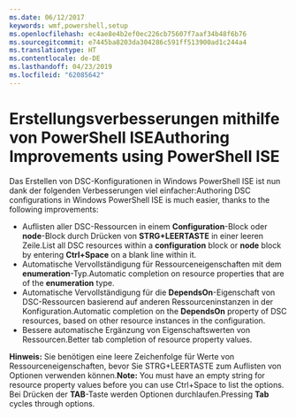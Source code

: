 ```yaml
---
ms.date: 06/12/2017
keywords: wmf,powershell,setup
ms.openlocfilehash: ec4ae8e4b2ef0ec226cb75607f7aaf34b48f6b76
ms.sourcegitcommit: e7445ba8203da304286c591ff513900ad1c244a4
ms.translationtype: HT
ms.contentlocale: de-DE
ms.lasthandoff: 04/23/2019
ms.locfileid: "62085642"
---
```

# <a name="authoring-improvements-using-powershell-ise"></a><span data-ttu-id="11f18-102">Erstellungsverbesserungen mithilfe von PowerShell ISE</span><span class="sxs-lookup"><span data-stu-id="11f18-102">Authoring Improvements using PowerShell ISE</span></span>

<span data-ttu-id="11f18-103">Das Erstellen von DSC-Konfigurationen in Windows PowerShell ISE ist nun dank der folgenden Verbesserungen viel einfacher:</span><span class="sxs-lookup"><span data-stu-id="11f18-103">Authoring DSC configurations in Windows PowerShell ISE is much easier, thanks to the following improvements:</span></span>

- <span data-ttu-id="11f18-104">Auflisten aller DSC-Ressourcen in einem **Configuration**-Block oder **node**-Block durch Drücken von **STRG+LEERTASTE** in einer leeren Zeile.</span><span class="sxs-lookup"><span data-stu-id="11f18-104">List all DSC resources within a **configuration** block or **node** block by entering **Ctrl+Space** on a blank line within it.</span></span>
- <span data-ttu-id="11f18-105">Automatische Vervollständigung für Ressourceneigenschaften mit dem **enumeration**-Typ.</span><span class="sxs-lookup"><span data-stu-id="11f18-105">Automatic completion on resource properties that are of the **enumeration** type.</span></span>
- <span data-ttu-id="11f18-106">Automatische Vervollständigung für die **DependsOn**-Eigenschaft von DSC-Ressourcen basierend auf anderen Ressourceninstanzen in der Konfiguration.</span><span class="sxs-lookup"><span data-stu-id="11f18-106">Automatic completion on the **DependsOn** property of DSC resources, based on other resource instances in the configuration.</span></span>
- <span data-ttu-id="11f18-107">Bessere automatische Ergänzung von Eigenschaftswerten von Ressourcen.</span><span class="sxs-lookup"><span data-stu-id="11f18-107">Better tab completion of resource property values.</span></span>

<span data-ttu-id="11f18-108">**Hinweis:** Sie benötigen eine leere Zeichenfolge für Werte von Ressourceneigenschaften, bevor Sie STRG+LEERTASTE zum Auflisten von Optionen verwenden können.</span><span class="sxs-lookup"><span data-stu-id="11f18-108">**Note:** You must have an empty string for resource property values before you can use Ctrl+Space to list the options.</span></span> <span data-ttu-id="11f18-109">Bei Drücken der **TAB**-Taste werden Optionen durchlaufen.</span><span class="sxs-lookup"><span data-stu-id="11f18-109">Pressing **Tab** cycles through options.</span></span>

